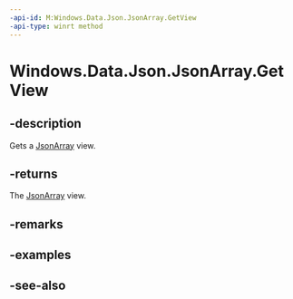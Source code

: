 ----api-id: M:Windows.Data.Json.JsonArray.GetView
-api-type: winrt method
---<!-- Method syntaxpublic Windows.Foundation.Collections.IVectorView<Windows.Data.Json.IJsonValue> GetView()--># Windows.Data.Json.JsonArray.GetView## -descriptionGets a [JsonArray](jsonarray.md) view.## -returnsThe [JsonArray](jsonarray.md) view.## -remarks## -examples## -see-also
